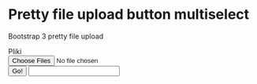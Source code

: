 Pretty file upload button multiselect
==============================

Bootstrap 3 pretty file upload


  <div class="form-group">
        <label class="control-label col-lg-3">Pliki</label>
        <div class="col-lg-9">
            <div class="prettyFile input-group">
                <input type="file" name="form[files][]" multiple="multiple">
                <div class="input-append input-group"">
                    <span class="input-group-btn">
                        <button class="btn btn-default" type="button">Go!</button>
                    </span>
                    <input class="input-large form-control" type="text">
                </div>
            </div>
        </div>
    </div>